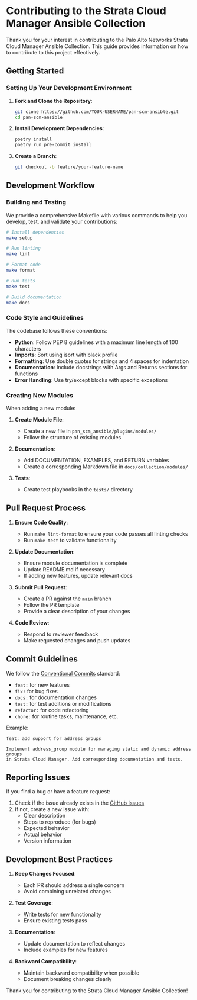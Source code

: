 # Contributing to the Strata Cloud Manager Ansible Collection

Thank you for your interest in contributing to the Palo Alto Networks Strata Cloud Manager Ansible
Collection. This guide provides information on how to contribute to this project effectively.

## Getting Started

### Setting Up Your Development Environment

1. **Fork and Clone the Repository**:

   ```bash
   git clone https://github.com/YOUR-USERNAME/pan-scm-ansible.git
   cd pan-scm-ansible
   ```

2. **Install Development Dependencies**:

   ```bash
   poetry install
   poetry run pre-commit install
   ```

3. **Create a Branch**:

   ```bash
   git checkout -b feature/your-feature-name
   ```

## Development Workflow

### Building and Testing

We provide a comprehensive Makefile with various commands to help you develop, test, and validate
your contributions:

```bash
# Install dependencies
make setup

# Run linting
make lint

# Format code
make format

# Run tests
make test

# Build documentation
make docs
```

### Code Style and Guidelines

The codebase follows these conventions:

- **Python**: Follow PEP 8 guidelines with a maximum line length of 100 characters
- **Imports**: Sort using isort with black profile
- **Formatting**: Use double quotes for strings and 4 spaces for indentation
- **Documentation**: Include docstrings with Args and Returns sections for functions
- **Error Handling**: Use try/except blocks with specific exceptions

### Creating New Modules

When adding a new module:

1. **Create Module File**:

   - Create a new file in `pan_scm_ansible/plugins/modules/`
   - Follow the structure of existing modules

2. **Documentation**:

   - Add DOCUMENTATION, EXAMPLES, and RETURN variables
   - Create a corresponding Markdown file in `docs/collection/modules/`

3. **Tests**:

   - Create test playbooks in the `tests/` directory

## Pull Request Process

1. **Ensure Code Quality**:

   - Run `make lint-format` to ensure your code passes all linting checks
   - Run `make test` to validate functionality

2. **Update Documentation**:

   - Ensure module documentation is complete
   - Update README.md if necessary
   - If adding new features, update relevant docs

3. **Submit Pull Request**:

   - Create a PR against the `main` branch
   - Follow the PR template
   - Provide a clear description of your changes

4. **Code Review**:

   - Respond to reviewer feedback
   - Make requested changes and push updates

## Commit Guidelines

We follow the [Conventional Commits](https://www.conventionalcommits.org/) standard:

- `feat:` for new features
- `fix:` for bug fixes
- `docs:` for documentation changes
- `test:` for test additions or modifications
- `refactor:` for code refactoring
- `chore:` for routine tasks, maintenance, etc.

Example:

```
feat: add support for address groups

Implement address_group module for managing static and dynamic address groups
in Strata Cloud Manager. Add corresponding documentation and tests.
```

## Reporting Issues

If you find a bug or have a feature request:

1. Check if the issue already exists in the
   [GitHub Issues](https://github.com/cdot65/pan-scm-ansible/issues)
2. If not, create a new issue with:
   - Clear description
   - Steps to reproduce (for bugs)
   - Expected behavior
   - Actual behavior
   - Version information

## Development Best Practices

1. **Keep Changes Focused**:

   - Each PR should address a single concern
   - Avoid combining unrelated changes

2. **Test Coverage**:

   - Write tests for new functionality
   - Ensure existing tests pass

3. **Documentation**:

   - Update documentation to reflect changes
   - Include examples for new features

4. **Backward Compatibility**:

   - Maintain backward compatibility when possible
   - Document breaking changes clearly

Thank you for contributing to the Strata Cloud Manager Ansible Collection!
